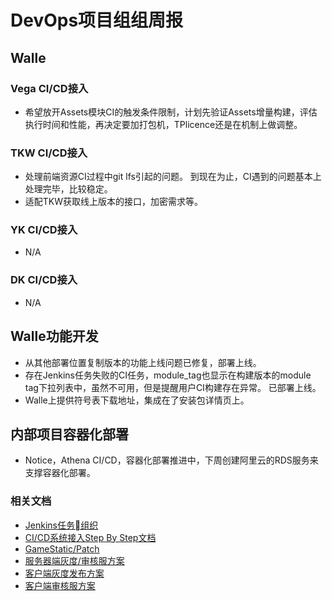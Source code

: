 # DevOps项目组组周报

## Walle

### Vega CI/CD接入

* 希望放开Assets模块CI的触发条件限制，计划先验证Assets增量构建，评估执行时间和性能，再决定要加打包机，TPlicence还是在机制上做调整。

### TKW CI/CD接入

* 处理前端资源CI过程中git lfs引起的问题。 到现在为止，CI遇到的问题基本上处理完毕，比较稳定。
* 适配TKW获取线上版本的接口，加密需求等。

### YK CI/CD接入

* N/A

### DK CI/CD接入

* N/A

## Walle功能开发

* 从其他部署位置复制版本的功能上线问题已修复，部署上线。
* 存在Jenkins任务失败的CI任务，module_tag也显示在构建版本的module tag下拉列表中，虽然不可用，但是提醒用户CI构建存在异常。 已部署上线。
* Walle上提供符号表下载地址，集成在了安装包详情页上。

## 内部项目容器化部署

* Notice，Athena CI/CD，容器化部署推进中，下周创建阿里云的RDS服务来支撑容器化部署。

### 相关文档

* [Jenkins任务组织](https://git.youle.game/TC/TSD/DevOps/dune/wikis/jenkins_authorization)
* [CI/CD系统接入Step By Step文档](https://git.youle.game/TC/TSD/DevOps/dune/wikis/integrate_walle_step_by_step)
* [GameStatic/Patch](https://git.youle.game/TC/TSD/DevOps/dune/wikis/Release-Note-v0.1.2)
* [服务器端灰度/审核服方案](https://git.youle.game/TC/TSD/DevOps/dune/wikis/%E5%90%8E%E7%AB%AF%E6%96%87%E6%A1%A3/appstore_review_and_gray)
* [客户端灰度发布方案](https://git.youle.game/TC/TSD/DevOps/dune/wikis/%E5%89%8D%E7%AB%AF%E6%96%87%E6%A1%A3/gray-server)
* [客户端审核服方案](https://git.youle.game/TC/TSD/DevOps/dune/wikis/%E5%89%8D%E7%AB%AF%E6%96%87%E6%A1%A3/apple-review-version)
